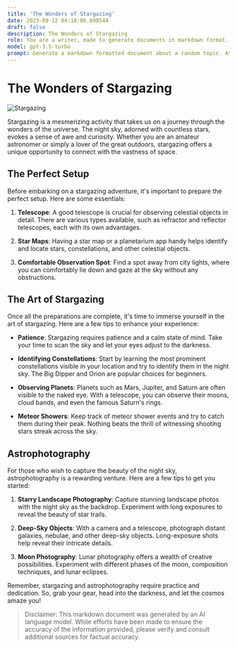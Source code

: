 ```yaml
---
title: 'The Wonders of Stargazing'
date: 2023-09-12 04:18:06.698544
draft: false
description: The Wonders of Stargazing
role: You are a writer, made to generate documents in markdown format. It is very important that all of the documents you generate are in valid markdown format.
model: gpt-3.5-turbo
prompt: Generate a markdown formatted document about a random topic. At the bottom, include a disclaimer explaining that the document was generated by you. The first line of the document should be the title. Make sure that the entire document is in proper markdown format, using a mix of various tags to make the document visually appealing.
---
```


# The Wonders of Stargazing

![Stargazing](https://example.com/stargazing.jpg)

Stargazing is a mesmerizing activity that takes us on a journey through the wonders of the universe. The night sky, adorned with countless stars, evokes a sense of awe and curiosity. Whether you are an amateur astronomer or simply a lover of the great outdoors, stargazing offers a unique opportunity to connect with the vastness of space.

## The Perfect Setup

Before embarking on a stargazing adventure, it's important to prepare the perfect setup. Here are some essentials:

1. **Telescope**: A good telescope is crucial for observing celestial objects in detail. There are various types available, such as refractor and reflector telescopes, each with its own advantages.

2. **Star Maps**: Having a star map or a planetarium app handy helps identify and locate stars, constellations, and other celestial objects.

3. **Comfortable Observation Spot**: Find a spot away from city lights, where you can comfortably lie down and gaze at the sky without any obstructions.

## The Art of Stargazing

Once all the preparations are complete, it's time to immerse yourself in the art of stargazing. Here are a few tips to enhance your experience:

- **Patience**: Stargazing requires patience and a calm state of mind. Take your time to scan the sky and let your eyes adjust to the darkness.

- **Identifying Constellations**: Start by learning the most prominent constellations visible in your location and try to identify them in the night sky. The Big Dipper and Orion are popular choices for beginners.

- **Observing Planets**: Planets such as Mars, Jupiter, and Saturn are often visible to the naked eye. With a telescope, you can observe their moons, cloud bands, and even the famous Saturn's rings.

- **Meteor Showers**: Keep track of meteor shower events and try to catch them during their peak. Nothing beats the thrill of witnessing shooting stars streak across the sky.

## Astrophotography

For those who wish to capture the beauty of the night sky, astrophotography is a rewarding venture. Here are a few tips to get you started:

1. **Starry Landscape Photography**: Capture stunning landscape photos with the night sky as the backdrop. Experiment with long exposures to reveal the beauty of star trails.

2. **Deep-Sky Objects**: With a camera and a telescope, photograph distant galaxies, nebulae, and other deep-sky objects. Long-exposure shots help reveal their intricate details.

3. **Moon Photography**: Lunar photography offers a wealth of creative possibilities. Experiment with different phases of the moon, composition techniques, and lunar eclipses.

Remember, stargazing and astrophotography require practice and dedication. So, grab your gear, head into the darkness, and let the cosmos amaze you!

> Disclaimer: This markdown document was generated by an AI language model. While efforts have been made to ensure the accuracy of the information provided, please verify and consult additional sources for factual accuracy.